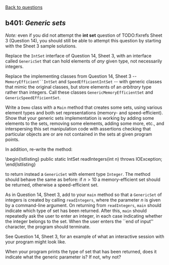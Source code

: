 [Back to questions](../README.md)

## b401: *Generic sets*

*Note:* even if you did not attempt the **int set** question
of TODO:fixrefs Sheet 3 (Question 14), you should still be able to attempt this question by starting with the Sheet 3 sample solutions.

Replace the `IntSet` interface of Question 14, Sheet 3, with an interface called `GenericSet`
that can hold elements of *any* given type, not necessarily integers.

Replace the implementing classes from Question 14, Sheet 3 -- `MemoryEfficient``IntSet` and `SpeedEfficientIntSet` -- with generic classes
that mimic the original classes, but store elements
of an *arbitrary* type rather than integers.  Call these classes `GenericMemoryEfficientSet` and `GenericSpeedEfficientSet`.

Write a `Demo` class with a `Main` method that creates some sets, using various element types
and both set representations (memory- and speed-efficient).  Show that your generic sets implementation is working
by adding some elements to the sets, removing some elements, adding some more, etc., and interspersing this set
manipulation code with assertions checking that particular objects are or are not contained in the sets at given
program points.

In addition, re-write the method:

\begin{lstlisting}
public static IntSet readIntegers(int n) throws IOException;
\end{lstlisting}

to return instead a `GenericSet` with element type `Integer`.  The method should behave
the same as before: if $n > 10$ a memory-efficient set should be returned, otherwise a speed-efficient set.

As in Question 14, Sheet 3, add to your `main` method so that a `GenericSet` of integers is
created by calling `readIntegers`,
where the parameter $n$ is given by a command-line argument.  On returning from `readIntegers`,
`main` should indicate which type of set has been returned.  After this, `main`
should repeatedly ask the user to enter an integer, in each case indicating whether the integer
belongs to the set.  When the user enters the ``end of input'' character, the program should terminate.

See Question 14, Sheet 3, for an example of what an interactive session with your program might look like.

When your program prints the type of set that has been returned, does it indicate what the generic parameter
is?  If not, why not?
